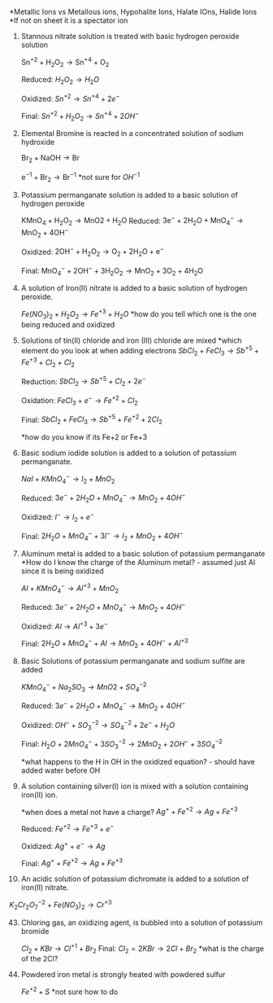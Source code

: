 *Metallic Ions vs Metallous ions, Hypohalite Ions, Halate IOns, Halide Ions
*If not on sheet it is a spectator ion

1. Stannous nitrate solution is treated with basic hydrogen peroxide solution

    $\text{Sn}^{+2} + \text{H}_2\text{O}_2 \rightarrow \text{Sn}^{+4} + \text{O}_2$

    Reduced: $H_2O_2 \rightarrow H_2O$

    Oxidized: $Sn^{+2} \rightarrow Sn^{+4}+2e^{-}$

    Final: $Sn^{+2} + H_2O_2 \rightarrow Sn^{+4} + 2OH^{-}$


2. Elemental Bromine is reacted in a concentrated solution of sodium hydroxide

    $\text{Br}_2 + \text{NaOH} \rightarrow \text{Br}$

    $\text{e}^{-1} + \text{Br}_2 \rightarrow \text{Br}^{-1}$
    *not sure for $OH^{-1}$

24. Potassium permanganate solution is added to a basic solution of hydrogen peroxide 

    $\text{KMnO}_4 + \text{H}_2\text{O}_2 \rightarrow \text{MnO2} + \text{H}_2\text{O}$
    Reduced: $3\text{e}^{-}+2\text{H}_2\text{O} + \text{MnO}_4^{-} \rightarrow \text{MnO}_2 + 4\text{OH}^{-}$

    Oxidized: $2\text{OH}^{-} + \text{H}_2\text{O}_2 \rightarrow \text{O}_2 + 2\text{H}_2\text{O} + \text{e}^{-}$ 

    Final: $\text{MnO}_4^{-} + 2\text{OH}^{-} + 3\text{H}_2\text{O}_2 \rightarrow \text{MnO}_2 + 3\text{O}_2 + 4\text{H}_2\text{O}$

26. A solution of Iron(II) nitrate is added to a basic solution of hydrogen peroxide.

    $Fe(NO_3)_2 + H_2 O_2 \rightarrow Fe^{+3} + H_2O$
    *how do you tell which one is the one being reduced and oxidized

31. Solutions of tin(II) chloride and iron (III) chloride are mixed 
    *which element do you look at when adding electrons
    $SbCl_2 + FeCl_3 \rightarrow Sb^{+5} + Fe^{+3} + Cl_2 + Cl_2$

    Reduction: $SbCl_2 \rightarrow Sb^{+5} + Cl_2 + 2e^{-}$ 

    Oxidation: $FeCl_3 + e^{-} \rightarrow Fe^{+2} + Cl_2$

    Final: $SbCl_2 + FeCl_3 \rightarrow Sb^{+5} + Fe^{+2} +2Cl_2$

    *how do you know if its Fe+2 or Fe+3

33. Basic sodium iodide solution is added to a solution of potassium permanganate. 

    $NaI + KMnO_4^{-} \rightarrow I_2 + MnO_2$

    Reduced: $3e^{-}+2H_2O + MnO_4^{-} \rightarrow MnO_2 + 4OH^{-}$

    Oxidized: $I^{-} \rightarrow I_2 + e^{-}$

    Final: $2H_2O + MnO_4^{-} + 3I^{-} \rightarrow I_2 +  MnO_2 + 4OH^{-}$

38. Aluminum metal is added to a basic solution of potassium permanganate
    *How do I know the charge of the Aluminum metal? - assumed just Al since it is being oxidized

    $Al + KMnO_4^{-} \rightarrow Al^{+3} + MnO_2$

    Reduced: $3e^{-} + 2H_2O + MnO_4^{-} \rightarrow MnO_2 + 4OH^{-}$

    Oxidized: $Al \rightarrow Al^{+3} + 3e^{-}$

    Final: $2H_2O + MnO_4^{-} + Al \rightarrow MnO_2 + 4OH^{-} + Al^{+3}$

40. Basic Solutions of potassium permanganate and sodium sulfite are added 

    $KMnO_4^{-} + Na_2SO_3 \rightarrow MnO2 + SO_4^{-2}$

    Reduced: $3e^{-} + 2H_2O + MnO_4^{-} \rightarrow MnO_2 + 4OH^{-}$

    Oxidized: $OH^{-} + SO_3^{-2} \rightarrow SO_4^{-2} + 2e^{-} + H_2O$

    Final: $H_2O + 2MnO_4^{-} + 3SO_3^{-2} \rightarrow 2MnO_2 + 2OH^{-} + 3SO_4^{-2}$


    *what happens to the H in OH in the oxidized equation? - should have added water before OH

41. A solution containing silver(I) ion is mixed with a solution containing iron(II) ion. 

    *when does a metal not have a charge?
    $Ag^{+} + Fe^{+2} \rightarrow Ag + Fe^{+3}$

    Reduced: $Fe^{+2} \rightarrow Fe^{+3} + e^{-}$

    Oxidized: $Ag^{+} + e^{-} \rightarrow Ag$

    Final: $Ag^{+} + Fe^{+2} \rightarrow Ag + Fe^{+3}$

42. An acidic solution of potassium dichromate is added to a solution of iron(II) nitrate. 

$K_2Cr_2O_7^{-2} + Fe(NO_3)_2 \rightarrow Cr^{+3}$

43. Chloring gas, an oxidizing agent, is bubbled into a solution of potassium bromide

    $Cl_2 + KBr \rightarrow Cl^{+1} + Br_2$
    Final: $Cl_2 = 2KBr \rightarrow 2Cl + Br_2$
    *what is the charge of the 2Cl?
44. Powdered iron metal is strongly heated with powdered sulfur

    $Fe^{+2} + S$
    *not sure how to do
